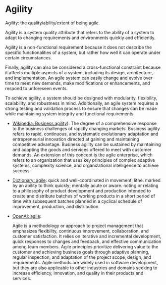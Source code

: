 # Agility

Agility: the quality/ability/extent of being agile.

<div data-chatgpt-prompt="explain agility (system quality attribute, non-functional requirement, cross-functional contraint)">

Agility is a system quality attribute that refers to the ability of a system to adapt to changing requirements and environments quickly and efficiently. 

Agility is a non-functional requirement because it does not describe the specific functionalities of a system, but rather how well it can operate under certain circumstances. 

Finally, agility can also be considered a cross-functional constraint because it affects multiple aspects of a system, including its design, architecture, and implementation. An agile system can easily change and evolve over time to meet new demands, make modifications or enhancements, and respond to unforeseen events.

To achieve agility, a system should be designed with modularity, flexibility, scalability, and robustness in mind. Additionally, an agile system requires a strong testing and validation process to ensure that changes can be made while maintaining system integrity and functional requirements.

</div>

* [Wikipedia: Business agility](https://wikipedia.org/wiki/Business_agility)): The degree of a comprehensive response to the business challenges of rapidly changing markets. Business agility refers to rapid, continuous, and systematic evolutionary adaptation and entrepreneurial innovation directed at gaining and maintaining competitive advantage. Business agility can be sustained by maintaining and adapting the goods and services offered to meet with customer demands. An extension of this concept is the agile enterprise, which refers to an organization that uses key principles of complex adaptive systems, complexity science, and organizational intelligence to achieve success.

* [Dictionary: agile](https://www.dictionary.com/browse/agile): quick and well-coordinated in movement; lithe. marked by an ability to think quickly; mentally acute or aware. noting or relating to a philosophy of product development and production intended to create and distribute batches of working products in a short period of time with subsequent batches planned in a cyclical schedule of improvement, production, and distribution.

* [OpenAI: agile](https:://openai.com): <div data-chatgpt-prompt="define agile (computers and software)">Agile is a methodology or approach to project management that emphasizes flexibility, continuous improvement, collaboration, and customer satisfaction. It relies on iterative and incremental development, quick responses to changes and feedback, and effective communication among team members. Agile principles prioritize delivering value to the customer and achieving business goals through adaptive planning, regular inspection, and adaptation of the project scope, design, and requirements. Agile methods are widely used in software development, but they are also applicable to other industries and domains seeking to increase efficiency, innovation, and quality in their products and services.</div>
